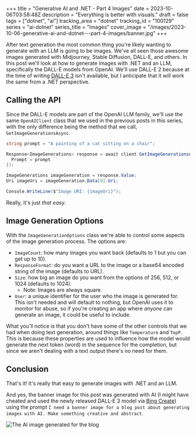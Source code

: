 +++
title = "Generative AI and .NET - Part 4 Images"
date = 2023-10-06T03:58:48Z
description = "Everything is better with visuals."
draft = false
tags = ["dotnet", "ai"]
tracking_area = "dotnet"
tracking_id = "100129"
series = "ai-dotnet"
series_title = "Images"
cover_image = "/images/2023-10-06-generative-ai-and-dotnet---part-4-images/banner.jpg"
+++

After text generation the most common thing you're likely wanting to generate with an LLM is going to be images. We've all seen those awesome images generated with Midjourney, Stable Diffusion, DALL-E, and others. In this post we'll look at how to generate images with .NET and an LLM, specifically the DALL-E models from OpenAI. We'll use DALL-E 2 because at the time of writing [DALL-E 3](https://openai.com/dall-e-3) isn't available, but I anticipate that it will work the same from a .NET perspective.

## Calling the API

Since the DALL-E models are part of the OpenAI LLM family, we'll use the same `OpenAIClient` class that we used in the previous posts in this series, with the only difference being the method that we call, `GetImageGenerationsAsync`.

```csharp
string prompt = "A painting of a cat sitting on a chair";

Response<ImageGenerations> response = await client.GetImageGenerationsAsync(new ImageGenerationOptions {
  Prompt = prompt
});

ImageGenerations imageGeneration = response.Value;
Uri imageUri = imageGeneration.Data[0].Uri;

Console.WriteLine($"Image URI: {imageUri}");
```

Really, it's just _that easy_.

## Image Generation Options

With the `ImageGenerationOptions` class we're able to control some aspects of the image generation process. The options are:

- `ImageCount`: how many images you want back (defaults to 1 but you can get up to 10).
- `ResponseFormat`: do you want a URL to the image or a base64 encoded string of the image (defaults to URL).
- `Size`: how big an image do you want from the options of 256, 512, or 1024 (defaults to 1024).
  - Note: Images are always square.
- `User`: a unique identifier for the user who the image is generated for. This isn't needed and will default to nothing, but OpenAI uses it to monitor for abuse, so if you're creating an app where _anyone_ can generate an image, it could be useful to include.

What you'll notice is that you don't have some of the other controls that we had when doing text generation, around things like `Temperature` and `TopP`. This is because these properties are used to influence how the model would generate the next token (word) in the sequence for the completion, but since we aren't dealing with a text output there's no need for them.

## Conclusion

That's it! It's really that easy to generate images with .NET and an LLM.

And yes, the banner image for this post was generated with AI (I might have cheated and used the newly released DALL-E 3 model via [Bing Create](https://bing.com/create)) using the prompt `I need a banner image for a blog post about generating images with AI. Make something creative and abstract`.

![The AI image generated for the blog](/images/2023-10-06-generative-ai-and-dotnet---part-4-images/banner.jpg)
